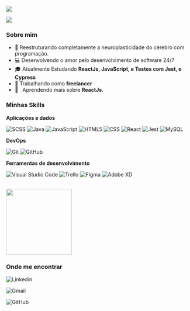 ![](https://komarev.com/ghpvc/?username=DevDario&color=27d128)

![](https://i2.wp.com/allhtaccess.info/wp-content/uploads/2018/03/programming.gif?fit=1281%2C716&ssl=1)

<h3>Sobre mim</h3>

- 🧠 Reestruturando completamente a neuroplasticidade do cérebro com programação.
- 💻 Desenvolvendo o amor pelo desenvolvimento de software 24/7
- 🎓 Atualmente Estudando **ReactJs, JavaScript, e Testes com Jest, e Cypress**
- 💼 Trabalhando como **freelancer**
- 🌱 &nbsp; Aprendendo mais sobre **ReactJs**.

<h3>Minhas Skills</h3>

**Aplicações e dados**

![SCSS](https://img.shields.io/badge/-SCSS-333333?style=flat&logo=SCSSlogoColor=27d128)
![Java](https://img.shields.io/badge/-Java-333333?style=flat&logo=Java&logoColor=27d128)
![JavaScript](https://img.shields.io/badge/-JavaScript-333333?style=flat&logo=JavaScript&logoColor=27d128)
![HTML5](https://img.shields.io/badge/-HTML5-333333?style=flat&logo=HTML5&logoColor=27d128)
![CSS](https://img.shields.io/badge/-CSS-333333?style=flat&logo=CSS3&logoColor=27d128)
![React](https://img.shields.io/badge/-React-333333?style=flat&logo=React&logoColor=27d128)
![Jest](https://img.shields.io/badge/-Jest-333333?style=flat&logo=Jest&logoColor=27d128)
![MySQL](https://img.shields.io/badge/-MySQL-333333?style=flat&logo=MySQL&logoColor=27d128)

**DevOps**

![Git](https://img.shields.io/badge/-Git-333333?style=flat&logo=Git&logoColor=27d128)
![GitHub](https://img.shields.io/badge/-GitHub-333333?style=flat&logo=GitHub&logoColor=27d128)

**Ferramentas de desenvolvimento**

![Visual Studio Code](https://img.shields.io/badge/-Visual%20Studio%20Code-333333?style=flat&logo=Visual-Studio-Code&logoColor=27d128)
![Trello](https://img.shields.io/badge/-Trello-333333?style=flat&logo=Trello&logoColor=27d128)
![Figma](https://img.shields.io/badge/-Figma-333333?style=flat&logo=figma&logoColor=27d128)
![Adobe XD](https://img.shields.io/badge/-Adobe%20XD-333333?style=flat&logo=Adobe-Xd&logoColor=27d128)

<br/>

<a href="https://github.com/DevDario" title="Perfil do Dário Silva">
  <img height="180em" src="https://github-readme-stats.vercel.app/api?username=DevDario&theme=tokyonight&show_icons=true" />
</a>

<h3>Onde me encontrar</h3>

![Linkedin](https://img.shields.io/badge/-dariosilva-121212?style=flat-square&logo=Linkedin&logoColor=27d128&link=https://www.linkedin.com/in/d%C3%A1rio-silva-648651234/)

![Gmail](https://img.shields.io/badge/-dariosilva13222@email.com-121212?style=flat-square&logo=Gmail&logoColor=27d128&link=mailto:dariosilva13222@gmail.com)

![GitHub](https://img.shields.io/github/followers/DevDario?label=follow&style=social&logoColor=27d128)
